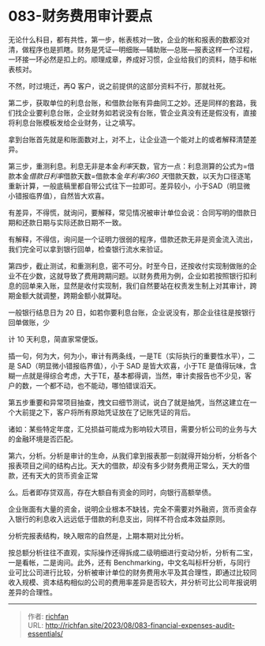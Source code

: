 # 083-财务费用审计要点

无论什么科目，都有共性，第一步，帐表核对一致，企业的帐和报表的数都没对清，做程序也是抓瞎。财务是凭证—明细账—辅助账—总账—报表这样一个过程，一环接一环必然是扣上的。顺理成章，养成好习惯，企业给我们的资料，随手和帐表核对。

不然，时过境迁，再Q 客户，说之前提供的这部分资料不行，那就社死。

第二步，获取单位的利息台账，和借款台账有异曲同工之妙。还是同样的套路，我们找企业要利息台账，企业财务如若说没有台账，管企业真没有还是假没有，直接将利息台账模板发给企业财务，让之填写。

拿到台账首先就是和账面数对上，对不上，让企业造一个能对上的或者解释清楚差异。

第三步，重测利息。利息无非是本金*利率*天数，官方一点：利息测算的公式为=借款本金*借款日利率*借款天数=借款本金*年利率/360 天*借款天数，以天为口径逐笔重新计算，一般底稿里都自带公式往下一拉即可。差异较小，小于SAD（明显微小错报临界值），自然皆大欢喜。

有差异，不得慌，就询问，要解释，常见情况被审计单位会说：合同写明的借款日期和还款日期与实际还款日期不一致。

有解释，不得信，询问是一个证明力很弱的程序，借款还款无非是资金流入流出，我们完全可以拿到银行回单，检查银行流水来验证。

第四步，截止测试，和重测利息，密不可分。时至今日，还按收付实现制做账的企业不在少数，这就导致了费用跨期问题。以财务费用为例，企业如若按照银行扣利息的回单来入账，显然是收付实现制，我们自然要站在权责发生制上对其审计，跨期金额大就调整，跨期金额小就算哒。

一般银行结息日为 20 日，如若你要利息台账，企业说没有，那企业往往是按银行回单做账，少

计 10 天利息，简直家常便饭。

插一句，何为大，何为小，审计有两条线，一是TE（实际执行的重要性水平），二是 SAD（明显微小错报临界值），小于 SAD 是皆大欢喜，小于TE 是值得玩味，含糊一点就是得综合考虑，大于TE，基本都得调，当然，审计卖报告也不少见，客户的数，一个都不动，也不能动，哪怕错误滔天。

第五步重要和异常项目抽查，拽文曰细节测试，说白了就是抽凭，当然这建立在一个大前提之下，客户将所有原始凭证放在了记账凭证的背后。

诸如：某些特定年度，汇兑损益可能成为影响较大项目，需要分析公司的业务与大的金融环境是否匹配。

第六，分析。分析是审计的生命，从我们拿到报表那一刻就得开始分析，分析各个报表项目之间的结构占比。天大的借款，却没有多少财务费用正常么，天大的借款，还有天大的货币资金正常

  

么。后者即存贷双高，存在大额自有资金的同时，向银行高额举债。

企业账面有大量的资金，说明企业根本不缺钱，完全不需要对外融资，货币资金存入银行的利息收入远远低于借款的利息支出，同样不符合成本效益原则。

分析完报表结构，映入眼帘的自然是，上期本期对比分析。

按总额分析往往不直观，实际操作还得拆成二级明细进行变动分析，分析有二宝，一是看帐，二是询问。此外，还有 Benchmarking，中文名叫标杆分析，与同行业可比公司进行比较，分析被审计单位的财务费用水平及其合理性，即通过比较同收入规模、资本结构相似的公司的费用率差异是否较大，并分析可比公司年报说明差异的合理性。

---

> 作者: [richfan](https://richfan.site/)  
> URL: http://richfan.site/2023/08/083-financial-expenses-audit-essentials/  


